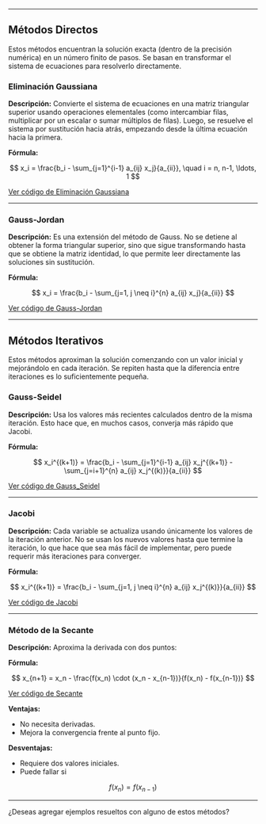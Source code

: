 
---

## Métodos Directos

Estos métodos encuentran la solución exacta (dentro de la precisión numérica) en un número finito de pasos. Se basan en transformar el sistema de ecuaciones para resolverlo directamente.

### Eliminación Gaussiana

**Descripción:**
Convierte el sistema de ecuaciones en una matriz triangular superior usando operaciones elementales (como intercambiar filas, multiplicar por un escalar o sumar múltiplos de filas). Luego, se resuelve el sistema por sustitución hacia atrás, empezando desde la última ecuación hacia la primera.

**Fórmula:**

$$
x_i = \frac{b_i - \sum_{j=1}^{i-1} a_{ij} x_j}{a_{ii}}, \quad i = n, n-1, \ldots, 1  
$$

[Ver código de Eliminación Gaussiana](Métodos_Directos/Eliminacion_Gaussiana.py)

---

### Gauss-Jordan

**Descripción:**
Es una extensión del método de Gauss. No se detiene al obtener la forma triangular superior, sino que sigue transformando hasta que se obtiene la matriz identidad, lo que permite leer directamente las soluciones sin sustitución.

**Fórmula:**

$$
x_i = \frac{b_i - \sum_{j=1, j \neq i}^{n} a_{ij} x_j}{a_{ii}}  
$$

[Ver código de Gauss-Jordan](Métodos_Directos/GaussJordan.py)


---

## Métodos Iterativos

Estos métodos aproximan la solución comenzando con un valor inicial y mejorándolo en cada iteración. Se repiten hasta que la diferencia entre iteraciones es lo suficientemente pequeña.

### Gauss-Seidel

**Descripción:**
Usa los valores más recientes calculados dentro de la misma iteración. Esto hace que, en muchos casos, converja más rápido que Jacobi.

**Fórmula:**

$$
x_i^{(k+1)} = \frac{b_i - \sum_{j=1}^{i-1} a_{ij} x_j^{(k+1)} - \sum_{j=i+1}^{n} a_{ij} x_j^{(k)}}{a_{ii}}  
$$

[Ver código de Gauss_Seidel](Métodos_Iterativos/Gauss_Seidel.py)

---

### Jacobi

**Descripción:**
Cada variable se actualiza usando únicamente los valores de la iteración anterior. No se usan los nuevos valores hasta que termine la iteración, lo que hace que sea más fácil de implementar, pero puede requerir más iteraciones para converger.

**Fórmula:**

$$
x_i^{(k+1)} = \frac{b_i - \sum_{j=1, j \neq i}^{n} a_{ij} x_j^{(k)}}{a_{ii}}  
$$

[Ver código de Jacobi](Métodos_Iterativos/Jacobi.py)

---

### Método de la Secante

**Descripción:**
Aproxima la derivada con dos puntos:

**Fórmula:**

$$
x_{n+1} = x_n - \frac{f(x_n) \cdot (x_n - x_{n-1})}{f(x_n) - f(x_{n-1})}  
$$

[Ver código de Secante](Métodos_Iterativos/Secante.py)

**Ventajas:**

* No necesita derivadas.
* Mejora la convergencia frente al punto fijo.

**Desventajas:**

* Requiere dos valores iniciales.
* Puede fallar si

$$
f(x_n) = f(x_{n-1})  
$$

---

¿Deseas agregar ejemplos resueltos con alguno de estos métodos?

